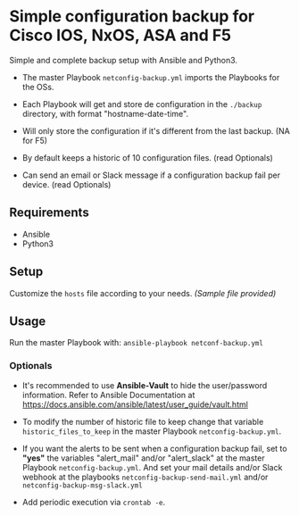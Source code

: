 # Simple configuration backup for Cisco IOS, NxOS, ASA and F5

Simple and complete backup setup with Ansible and Python3.
 
- The master Playbook ``netconfig-backup.yml`` imports the Playbooks for the OSs.

- Each Playbook will get and store de configuration in the ``./backup`` directory, with format "hostname-date-time".

- Will only store the configuration if it's different from the last backup. (NA for F5)

- By default keeps a historic of 10 configuration files. (read Optionals)

- Can send an email or Slack message if a configuration backup fail per device. (read Optionals)

## Requirements
- Ansible
- Python3

## Setup
Customize the ``hosts`` file according to your needs. *(Sample file provided)*

## Usage

Run the master Playbook with: ``ansible-playbook netconf-backup.yml``

### Optionals

- It's recommended to use **Ansible-Vault** to hide the user/password information. Refer to Ansible Documentation at https://docs.ansible.com/ansible/latest/user_guide/vault.html

- To modify the number of historic file to keep change that variable ``historic_files_to_keep`` in the master Playbook ``netconfig-backup.yml``.

- If you want the alerts to be sent when a configuration backup fail, set to **"yes"** the variables 
"alert_mail" and/or "alert_slack" at the master Playbook ``netconfig-backup.yml``. And set your mail details and/or Slack webhook at the
playbooks ``netconfig-backup-send-mail.yml`` and/or ``netconfig-backup-msg-slack.yml``

- Add periodic execution via ``crontab -e``.
